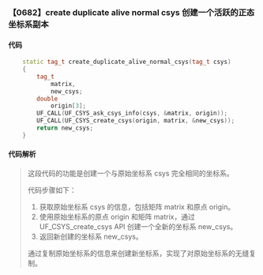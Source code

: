 ### 【0682】create duplicate alive normal csys 创建一个活跃的正态坐标系副本

#### 代码

```cpp
    static tag_t create_duplicate_alive_normal_csys(tag_t csys)  
    {  
        tag_t  
            matrix,  
            new_csys;  
        double  
            origin[3];  
        UF_CALL(UF_CSYS_ask_csys_info(csys, &matrix, origin));  
        UF_CALL(UF_CSYS_create_csys(origin, matrix, &new_csys));  
        return new_csys;  
    }

```

#### 代码解析

> 这段代码的功能是创建一个与原始坐标系 csys 完全相同的坐标系。
>
> 代码步骤如下：
>
> 1. 获取原始坐标系 csys 的信息，包括矩阵 matrix 和原点 origin。
> 2. 使用原始坐标系的原点 origin 和矩阵 matrix，通过 UF_CSYS_create_csys API 创建一个全新的坐标系 new_csys。
> 3. 返回新创建的坐标系 new_csys。
>
> 通过复制原始坐标系的信息来创建新坐标系，实现了对原始坐标系的无缝复制。
>
